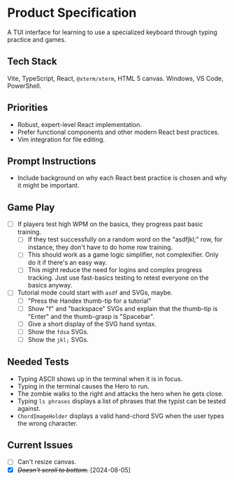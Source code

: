 # Product Specification

A TUI interface for learning to use a specialized keyboard through typing practice and games.

## Tech Stack

Vite, TypeScript, React, `@xterm/xterm`, HTML 5 canvas. Windows, VS Code, PowerShell.

## Priorities

* Robust, expert-level React implementation. 
* Prefer functional components and other modern React best practices.
* Vim integration for file editing.

## Prompt Instructions

* Include background on why each React best practice is chosen and why it might be important.

## Game Play

* [ ] If players test high WPM on the basics, they progress past basic training.
    * [ ] If they test successfully on a random word on the "asdfjkl;" row, for instance, they don't have to do home row training.
    * [ ] This should work as a game logic simplifier, not complexifier. Only do it if there's an easy way.
    * [ ] This might reduce the need for logins and complex progress tracking. Just use fast-basics testing to retest everyone on the basics anyway.
* [ ] Tutorial mode could start with `asdf` and SVGs, maybe.
    * [ ] "Press the Handex thumb-tip for a tutorial"
    * [ ] Show "f" and "backspace" SVGs and explain that the thumb-tip is "Enter" and the thumb-grasp is "Spacebar".
    * [ ] Give a short display of the SVG hand syntax.
    * [ ] Show the `fdsa` SVGs.
    * [ ] Show the `jkl;` SVGs.

## Needed Tests

* Typing ASCII shows up in the terminal when it is in focus.
* Typing in the terminal causes the Hero to run.
* The zombie walks to the right and attacks the hero when he gets close.
* Typing `ls phrases` displays a list of phrases that the typist can be tested against.
* `ChordImageHolder` displays a valid hand-chord SVG when the user types the wrong character.

## Current Issues

* [ ] Can't resize canvas.
* [X] ~~*Doesn't scroll to bottom.*~~ [2024-08-05]